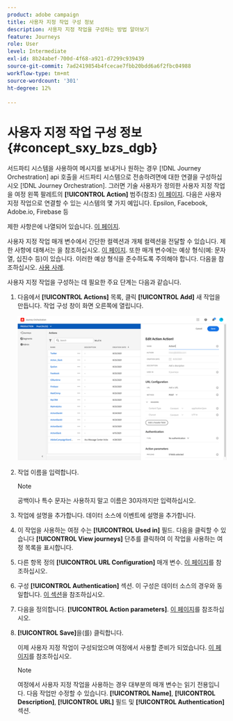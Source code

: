 ```yaml
---
product: adobe campaign
title: 사용자 지정 작업 구성 정보
description: 사용자 지정 작업을 구성하는 방법 알아보기
feature: Journeys
role: User
level: Intermediate
exl-id: 8b24abef-700d-4f68-a921-d7299c939439
source-git-commit: 7ad2419854b4fcecae7fbb20bdd6a6f2fbc04988
workflow-type: tm+mt
source-wordcount: '301'
ht-degree: 12%

---
```


# 사용자 지정 작업 구성 정보 {#concept_sxy_bzs_dgb}

서드파티 시스템을 사용하여 메시지를 보내거나 원하는 경우 [!DNL Journey Orchestration] api 호출을 서드파티 시스템으로 전송하려면에 대한 연결을 구성하십시오 [!DNL Journey Orchestration]. 그러면 기술 사용자가 정의한 사용자 지정 작업을 여정 왼쪽 팔레트의 **[!UICONTROL Action]** 범주(참조) [이 페이지](../building-journeys/about-action-activities.md). 다음은 사용자 지정 작업으로 연결할 수 있는 시스템의 몇 가지 예입니다. Epsilon, Facebook, Adobe.io, Firebase 등

제한 사항은에 나열되어 있습니다. [이 페이지](../about/limitations.md).

사용자 지정 작업 매개 변수에서 간단한 컬렉션과 개체 컬렉션을 전달할 수 있습니다. 제한 사항에 대해서는 을 참조하십시오. [이 페이지](../usecase/collections.md#limitations). 또한 매개 변수에는 예상 형식(예: 문자열, 십진수 등)이 있습니다. 이러한 예상 형식을 준수하도록 주의해야 합니다. 다음을 참조하십시오. [사용 사례](../usecase/collections.md).

사용자 지정 작업을 구성하는 데 필요한 주요 단계는 다음과 같습니다.

1. 다음에서 **[!UICONTROL Actions]** 목록, 클릭 **[!UICONTROL Add]** 새 작업을 만듭니다. 작업 구성 창이 화면 오른쪽에 열립니다.

   ![](../assets/custom2.png)

1. 작업 이름을 입력합니다.

   >[!NOTE]
   >
   >공백이나 특수 문자는 사용하지 말고 이름은 30자까지만 입력하십시오.

1. 작업에 설명을 추가합니다. 데이터 소스에 이벤트에 설명을 추가합니다.
1. 이 작업을 사용하는 여정 수는 **[!UICONTROL Used in]** 필드. 다음을 클릭할 수 있습니다 **[!UICONTROL View journeys]** 단추를 클릭하여 이 작업을 사용하는 여정 목록을 표시합니다.
1. 다른 항목 정의 **[!UICONTROL URL Configuration]** 매개 변수. [이 페이지](../action/url-configuration.md)를 참조하십시오.
1. 구성 **[!UICONTROL Authentication]** 섹션. 이 구성은 데이터 소스의 경우와 동일합니다.  [이 섹션](../datasource/external-data-sources.md#section_wjp_nl5_nhb)을 참조하십시오.
1. 다음을 정의합니다. **[!UICONTROL Action parameters]**. [이 페이지](../action/defining-the-message-parameters.md)를 참조하십시오.
1. **[!UICONTROL Save]**&#x200B;을(를) 클릭합니다.

   이제 사용자 지정 작업이 구성되었으며 여정에서 사용할 준비가 되었습니다. [이 페이지](../building-journeys/about-action-activities.md)를 참조하십시오.

   >[!NOTE]
   >
   >여정에서 사용자 지정 작업을 사용하는 경우 대부분의 매개 변수는 읽기 전용입니다. 다음 작업만 수정할 수 있습니다. **[!UICONTROL Name]**, **[!UICONTROL Description]**, **[!UICONTROL URL]** 필드 및 **[!UICONTROL Authentication]** 섹션.
